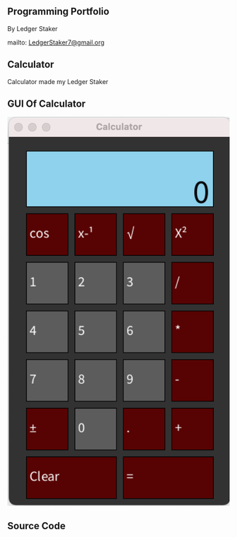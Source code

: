 ## Programming Portfolio 
By Ledger Staker

mailto: LedgerStaker7@gmail.org

## Calculator
Calculator made my Ledger Staker

## GUI Of Calculator
![Calc](https://github.com/LedgerStaker/Programming/blob/main/IMAGES/Calc.png?raw=true)

## Source Code
